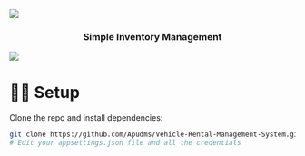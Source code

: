![](https://www.pngmart.com/files/23/Green-Line-PNG-File.png)

<h3 align="center">Simple Inventory Management</h3>

![](https://www.pngmart.com/files/23/Green-Line-PNG-File.png)
<br/>

# 🧑‍💻 Setup

Clone the repo and install dependencies:
```bash
git clone https://github.com/Apudms/Vehicle-Rental-Management-System.git
# Edit your appsettings.json file and all the credentials
